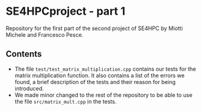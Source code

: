 # SE4HPCproject - part 1
Repository for the first part of the second project of SE4HPC by Miotti Michele and Francesco Pesce.

## Contents
- The file `test/test_matrix_multiplication.cpp` contains our tests for the matrix multiplication function. It also contains a list of the errors we found, a brief description of the tests and their reason for being introduced.
- We made minor changed to the rest of the repository to be able to use the file `src/matrix_mult.cpp` in the tests.
